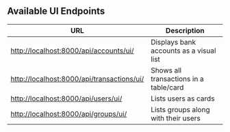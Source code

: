 ## Available UI Endpoints

| URL                                   | Description                                |
|-------------------------------------|--------------------------------------------|
| [http://localhost:8000/api/accounts/ui/](http://localhost:8000/api/accounts/ui/)       | Displays bank accounts as a visual list     |
| [http://localhost:8000/api/transactions/ui/](http://localhost:8000/api/transactions/ui/) | Shows all transactions in a table/card      |
| [http://localhost:8000/api/users/ui/](http://localhost:8000/api/users/ui/)             | Lists users as cards                         |
| [http://localhost:8000/api/groups/ui/](http://localhost:8000/api/groups/ui/)           | Lists groups along with their users         |
